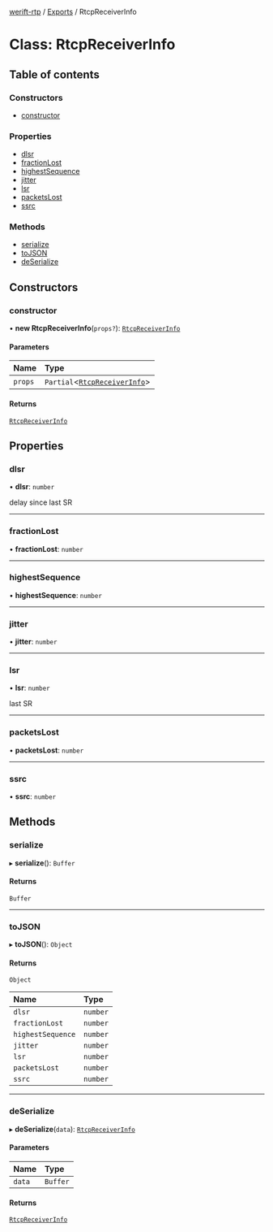 [werift-rtp](../README.md) / [Exports](../modules.md) / RtcpReceiverInfo

# Class: RtcpReceiverInfo

## Table of contents

### Constructors

- [constructor](RtcpReceiverInfo.md#constructor)

### Properties

- [dlsr](RtcpReceiverInfo.md#dlsr)
- [fractionLost](RtcpReceiverInfo.md#fractionlost)
- [highestSequence](RtcpReceiverInfo.md#highestsequence)
- [jitter](RtcpReceiverInfo.md#jitter)
- [lsr](RtcpReceiverInfo.md#lsr)
- [packetsLost](RtcpReceiverInfo.md#packetslost)
- [ssrc](RtcpReceiverInfo.md#ssrc)

### Methods

- [serialize](RtcpReceiverInfo.md#serialize)
- [toJSON](RtcpReceiverInfo.md#tojson)
- [deSerialize](RtcpReceiverInfo.md#deserialize)

## Constructors

### constructor

• **new RtcpReceiverInfo**(`props?`): [`RtcpReceiverInfo`](RtcpReceiverInfo.md)

#### Parameters

| Name | Type |
| :------ | :------ |
| `props` | `Partial`\<[`RtcpReceiverInfo`](RtcpReceiverInfo.md)\> |

#### Returns

[`RtcpReceiverInfo`](RtcpReceiverInfo.md)

## Properties

### dlsr

• **dlsr**: `number`

delay since last SR

___

### fractionLost

• **fractionLost**: `number`

___

### highestSequence

• **highestSequence**: `number`

___

### jitter

• **jitter**: `number`

___

### lsr

• **lsr**: `number`

last SR

___

### packetsLost

• **packetsLost**: `number`

___

### ssrc

• **ssrc**: `number`

## Methods

### serialize

▸ **serialize**(): `Buffer`

#### Returns

`Buffer`

___

### toJSON

▸ **toJSON**(): `Object`

#### Returns

`Object`

| Name | Type |
| :------ | :------ |
| `dlsr` | `number` |
| `fractionLost` | `number` |
| `highestSequence` | `number` |
| `jitter` | `number` |
| `lsr` | `number` |
| `packetsLost` | `number` |
| `ssrc` | `number` |

___

### deSerialize

▸ **deSerialize**(`data`): [`RtcpReceiverInfo`](RtcpReceiverInfo.md)

#### Parameters

| Name | Type |
| :------ | :------ |
| `data` | `Buffer` |

#### Returns

[`RtcpReceiverInfo`](RtcpReceiverInfo.md)
